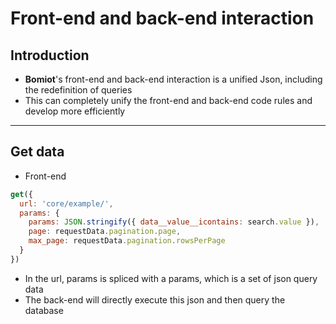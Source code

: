 # Front-end and back-end interaction

## Introduction

- **Bomiot**'s front-end and back-end interaction is a unified Json, including the redefinition of queries
- This can completely unify the front-end and back-end code rules and develop more efficiently

---

## Get data

- Front-end
```js
get({
  url: 'core/example/',
  params: {
    params: JSON.stringify({ data__value__icontains: search.value }),
    page: requestData.pagination.page,
    max_page: requestData.pagination.rowsPerPage
  }
})
```

- In the url, params is spliced with a params, which is a set of json query data
- The back-end will directly execute this json and then query the database